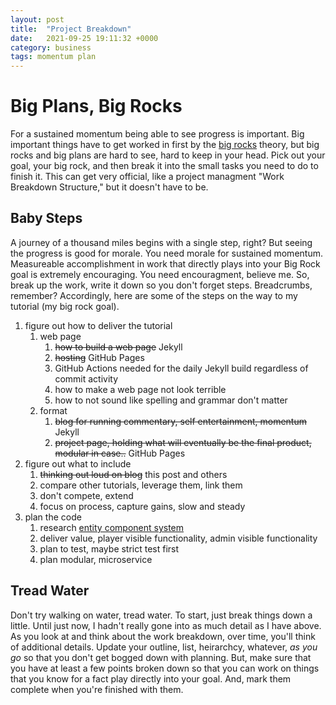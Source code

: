 ```yaml
---
layout: post
title:  "Project Breakdown"
date:   2021-09-25 19:11:32 +0000
category: business
tags: momentum plan
---
```


# Big Plans, Big Rocks
For a sustained momentum being able to see progress is important. Big important things have to get worked in first by the [big rocks][big-rocks] theory, but big rocks and big plans are hard to see, hard to keep in your head. Pick out your goal, your big rock, and then break it into the small tasks you need to do to finish it. This can get very official, like a project managment "Work Breakdown Structure," but it doesn't have to be.  

## Baby Steps
A journey of a thousand miles begins with a single step, right? But seeing the progress is good for morale. You need morale for sustained momentum. Measureable accomplishment in work that directly plays into your Big Rock goal is extremely encouraging. You need encouragment, believe me. So, break up the work, write it down so you don't forget steps. Breadcrumbs, remember? Accordingly, here are some of the steps on the way to my tutorial (my big rock goal).  

1. figure out how to deliver the tutorial  
   1. web page  
      1. ~~how to build a web page~~ Jekyll  
      1. ~~hosting~~ GitHub Pages  
      1. GitHub Actions needed for the daily Jekyll build regardless of commit activity  
      1. how to make a web page not look terrible  
      1. how to not sound like spelling and grammar don't matter  
   1. format  
      1. ~~blog for running commentary, self entertainment, momentum~~ Jekyll  
      1. ~~project page, holding what will eventually be the final product, modular in case..~~ GitHub Pages  
1. figure out what to include  
   1. ~~thinking out loud on blog~~ this post and others  
   1. compare other tutorials, leverage them, link them  
   1. don't compete, extend  
   1. focus on process, capture gains, slow and steady  
1. plan the code  
   1. research [entity component system][ecs]  
   1. deliver value, player visible functionality, admin visible functionality  
   1. plan to test, maybe strict test first  
   1. plan modular, microservice  

## Tread Water
Don't try walking on water, tread water. To start, just break things down a little. Until just now, I hadn't really gone into as much detail as I have above. As you look at and think about the work breakdown, over time, you'll think of additional details. Update your outline, list, heirarchcy, whatever, *as you go* so that you don't get bogged down with planning. But, make sure that you have at least a few points broken down so that you can work on things that you know for a fact play directly into your goal. And, mark them complete when you're finished with them.  

[big-rocks]: https://jeffshore.com/2011/08/big-rock-theory/
[ecs]: https://en.wikipedia.org/wiki/Entity_component_system
